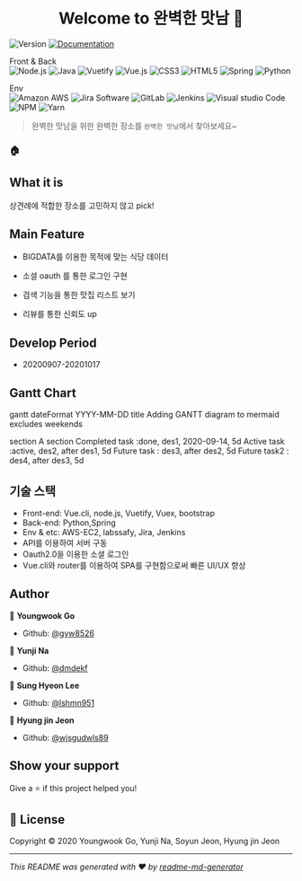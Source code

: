 <h1 align="center">Welcome to 완벽한 맛남 👋</h1>
<p>
<div></div>
  <img alt="Version" src="https://img.shields.io/badge/version-1.1-blue.svg?cacheSeconds=2592000" />
  <a href="https://lab.ssafy.com/s03-webmobile1-sub2/s03p12a501/blob/master/README.md" target="_blank">
    <img alt="Documentation" src="https://img.shields.io/badge/documentation-yes-brightgreen.svg" />
  </a>
</p>
<p>
<div>Front & Back</div>
   <img alt="Node.js" src="https://img.shields.io/badge/Node.js-339933?logo=Node.js&logoColor=white" />
   <img alt="Java" src="https://img.shields.io/badge/Java-007396?logo=Java&logoColor=white" />
    <img alt="Vuetify" src="https://img.shields.io/badge/Vuetify-1867C0?logo=vuetify&logoColor=white" />
    <img alt="Vue.js" src="https://img.shields.io/badge/Vue.js-4FC08D?logo=vue.js&logoColor=white" />
    <img alt="CSS3" src="https://img.shields.io/badge/CSS3-1572B6?logo=CSS3&logoColor=white" />
    <img alt="HTML5" src="https://img.shields.io/badge/html5-E34F26?logo=HTML5&logoColor=white" />
    <img alt="Spring" src="https://img.shields.io/badge/Spring-6DB33F?logo=Spring&logoColor=white" />
    <img alt="Python" src="https://img.shields.io/badge/Python-3776AB?logo=Python&logoColor=white" />
</p>
<p>
<div>Env</div>
    <img alt="Amazon AWS" src="https://img.shields.io/badge/Amazon AWS-232F3E?logo=Amazon AWS&logoColor=white" />
    <img alt="Jira Software" src="https://img.shields.io/badge/Jira Software-0052CC?logo=Jira Software&logoColor=white" />
    <img alt="GitLab" src="https://img.shields.io/badge/GitLab-FCA121?logo=GitLab&logoColor=white" />
    <img alt="Jenkins" src="https://img.shields.io/badge/Jenkins-D24939?logo=Jenkins&logoColor=white" />
    <img alt="Visual studio Code" src="https://img.shields.io/badge/VisualStudioCode-007ACC?logo=Visual studio Code&logoColor=white" />
    <img alt="NPM" src="https://img.shields.io/badge/NPM-CB3837?logo=NPM&logoColor=white" />
    <img alt=" Yarn" src="https://img.shields.io/badge/Yarn-2C8EBB?logo=Yarn&logoColor=white" />



> 완벽한 맛남을 위한 완벽한 장소를 `완벽한 맛남`에서 찾아보세요~


### 🏠

## What it is

상견례에 적합한 장소를 고민하지 않고 pick! 

## Main Feature

- BIGDATA를 이용한 목적에 맞는 식당 데이터

- 소셜 oauth 를 통한 로그인 구현

- 검색 기능을 통한 맛집 리스트 보기

- 리뷰를 통한 신뢰도 up

  

## Develop Period

- 20200907-20201017

## Gantt Chart
gantt
dateFormat  YYYY-MM-DD
title Adding GANTT diagram to mermaid
excludes weekends

section A section
Completed task            :done,    des1, 2020-09-14, 5d
Active task               :active,  des2, after des1, 5d
Future task               :         des3, after des2, 5d
Future task2              :         des4, after des3, 5d
    
## 기술 스택

- Front-end: Vue.cli, node.js, Vuetify, Vuex, bootstrap
- Back-end: Python,Spring
- Env & etc: AWS-EC2, labssafy, Jira, Jenkins
- API를 이용하여 서버 구동
- Oauth2.0을 이용한 소셜 로그인
- Vue.cli와 router를 이용하여 SPA를 구현함으로써 빠른 UI/UX 향상

## Author

👨 **Youngwook Go**

* Github: [@gyw8526](https://github.com/gyw8526)

👩  **Yunji Na**

* Github: [@dmdekf](https://github.com/dmdekf)

👨 **Sung Hyeon Lee**

* Github: [@lshmn951](https://github.com/lshmn951)

👨 **Hyung jin Jeon**

* Github: [@wjsgudwls89](https://github.com/wjsgudwls89)



## Show your support

Give a ⭐️ if this project helped you!

## 📝 License

Copyright © 2020 Youngwook Go, Yunji Na, Soyun Jeon, Hyung jin Jeon

***
_This README was generated with ❤️ by [readme-md-generator](https://github.com/kefranabg/readme-md-generator)_

